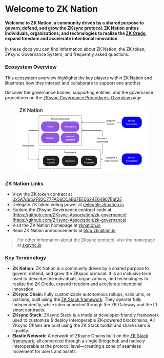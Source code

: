 # Welcome to ZK Nation

#### Welcome to ZK Nation, a community driven by a shared purpose to govern, defend, and grow the ZKsync protocol. ZK Nation unites individuals, organizations, and technologies to realize the [ZK Credo](https://docs.zknation.io/zk-nation/mission-zk-credo), expand freedom and accelerate intentional innovation.

In these docs you can find information about ZK Nation, the ZK token, ZKsync Governance System, and frequently asked questions.

### Ecosystem Overview

This ecosystem overview highlights the key players within ZK Nation and illustrates how they interact and collaborate to support one another.

Discover the governance bodies, supporting entities, and the governance procedures on the [ZKsync Governance Procedures: Overview](https://docs.zknation.io/zksync-governance/zksync-governance-procedures-overview) page.

<figure><img src=".gitbook/assets/FINAL Ecosystem Overview (1).jpg" alt=""><figcaption></figcaption></figure>

### ZK Nation Links

* View the ZK token contract at [0x5A7d6b2F92C77FAD6CCaBd7EE0624E64907Eaf3E](https://era.zksync.network/token/0x5A7d6b2F92C77FAD6CCaBd7EE0624E64907Eaf3E)
* Delegate ZK token voting power at [delegate.zknation.io](http://delegate.zknation.io)
* Explore the ZKsync Governance contract code at [https://github.com/ZKsync-Association/zk-governance](https://github.com/ZKsync-Association/zk-governance)
* Visit the ZK Nation homepage at [zknation.io](http://zknation.io)
* Read ZK Nation announcements at [blog.zknation.io](http://blog.zknation.io)

> For other information about the ZKsync protocol, visit the homepage at [zksync.io](http://zksync.io)

### **Key Terminology**

* **ZK Nation:** ZK Nation is a community driven by a shared purpose to govern, defend, and grow the ZKsync protocol. It is an inclusive term used to describe the individuals, organizations, and technologies to realize the [ZK Credo](https://docs.zknation.io/zk-nation/mission-zk-credo), expand freedom and accelerate intentional innovation.&#x20;
* **ZKsync Chain:** Fully customizable autonomous rollups, validiums, or volitions, built using the [ZK Stack framework](http://zkstack.io/). They operate fully independently, while interconnected through the ZK Gateway and the L1 smart contracts.
* **ZKsync Stack:** ZKsync Stack is a modular developer-friendly framework used to customize & deploy interoperable ZK-powered blockchains. All ZKsync Chains are built using the ZK Stack toolkit and share users & liquidity.
* **Elastic Network:** A network of ZKsync Chains built on the [ZK Stack framework](http://zkstack.io/), all connected through a single Bridgehub and natively interoperable at the protocol level—creating a zone of seamless movement for users and assets
